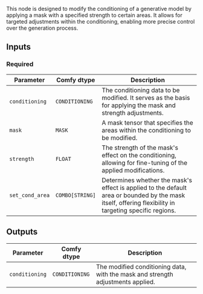 This node is designed to modify the conditioning of a generative model by applying a mask with a specified strength to certain areas. It allows for targeted adjustments within the conditioning, enabling more precise control over the generation process.

## Inputs

### Required

| Parameter     | Comfy dtype  | Description |
|---------------|--------------|-------------|
| `conditioning` | `CONDITIONING` | The conditioning data to be modified. It serves as the basis for applying the mask and strength adjustments. |
| `mask`        | `MASK`       | A mask tensor that specifies the areas within the conditioning to be modified. |
| `strength`    | `FLOAT`      | The strength of the mask's effect on the conditioning, allowing for fine-tuning of the applied modifications. |
| `set_cond_area` | `COMBO[STRING]` | Determines whether the mask's effect is applied to the default area or bounded by the mask itself, offering flexibility in targeting specific regions. |

## Outputs

| Parameter     | Comfy dtype  | Description |
|---------------|--------------|-------------|
| `conditioning` | `CONDITIONING` | The modified conditioning data, with the mask and strength adjustments applied. |
